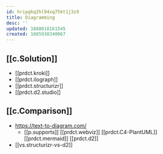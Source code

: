 ```yaml
---
id: hripgkq2hl94xq75kt1j3z9
title: Diagramming
desc: ''
updated: 1688018161545
created: 1685938340067
---
```


## [[c.Solution]]

- [[prdct.kroki]]
- [[prdct.ilograph]]
- [[prdct.structurizr]]
- [[prdct.d2.studio]]

## [[c.Comparison]]

- https://text-to-diagram.com/
  - [[p.supports]] [[prdct.webviz]] [[prdct.C4-PlantUML]]  [[prdct.mermaid]] [[prdct.d2]]
- [[vs.structurizr-vs-d2]]